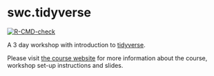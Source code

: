 
<!-- README.md is generated from README.Rmd. Please edit that file -->

# swc.tidyverse

<!-- badges: start -->

[![R-CMD-check](https://github.com/Athanasiamo/swc.tidyverse/workflows/R-CMD-check/badge.svg)](https://github.com/Athanasiamo/swc.tidyverse/actions)
<!-- badges: end -->

A 3 day workshop with introduction to
[tidyverse](https://www.tidyverse.org/).

Please visit [the course
website](https://athanasiamo.github.io/swc.tidyverse/) for more
information about the course, workshop set-up instructions and slides.
